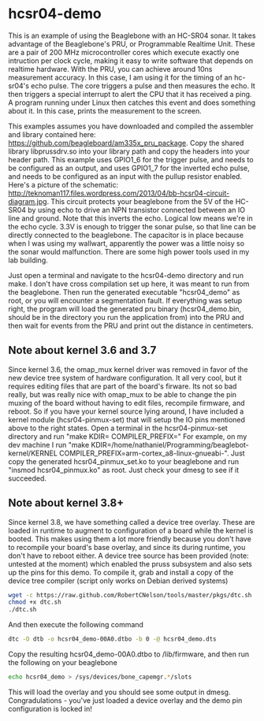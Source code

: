 hcsr04-demo
==========

This is an example of using the Beaglebone with an HC-SR04 sonar.  It takes advantage of the Beaglebone's PRU, or Programmable Realtime Unit.  These are a pair of 200 MHz microcontroller cores which execute exactly one intruction per clock cycle, making it easy to write software that depends on realtime hardware.  With the PRU, you can achieve around 10ns measurement accuracy.  In this case, I am using it for the timing of an hc-sr04's echo pulse.  The core triggers a pulse and then measures the echo.  It then triggers a special interrupt to alert the CPU that it has received a ping.  A program running under Linux then catches this event and does something about it.  In this case, prints the measurement to the screen. 

This examples assumes you have downloaded and compiled the assembler and library contained here: https://github.com/beagleboard/am335x_pru_package.  Copy the shared library libprussdrv.so into your library path and copy the headers into your header path.  This example uses GPIO1_6 for the trigger pulse, and needs to be configured as an output, and uses GPIO1_7 for the inverted echo pulse, and needs to be configured as an input with the pullup resistor enabled.  Here's a picture of the schematic: http://teknoman117.files.wordpress.com/2013/04/bb-hcsr04-circuit-diagram.jpg.  This circuit protects your beaglebone from the 5V of the HC-SR04 by using echo to drive an NPN transistor connected between an IO line and ground.  Note that this inverts the echo.  Logical low means we're in the echo cycle. 3.3V is enough to trigger the sonar pulse, so that line can be directly connected to the beaglebone.  The capacitor is in place because when I was using my wallwart, apparently the power was a little noisy so the sonar would malfunction.  There are some high power tools used in my lab building.

Just open a terminal and navigate to the hcsr04-demo directory and run make.  I don't have cross compilation set up here, it was meant to run from the beaglebone.  Then run the generated executable "hcsr04_demo" as root, or you will encounter a segmentation fault.  If everything was setup right, the program will load the generated pru binary (hcsr04_demo.bin, should be in the directory you run the application from) into the PRU and then wait for events from the PRU and print out the distance in centimeters.

Note about kernel 3.6 and 3.7
----
Since kernel 3.6, the omap_mux kernel driver was removed in favor of the new device tree system of hardware configuration.  It all very cool, but it requires editing files that are part of the board's firware.  Its not so bad really, but was really nice with omap_mux to be able to change the pin muxing of the board without having to edit files, recompile firmware, and reboot.  So if you have your kernel source lying around, I have included a kernel module (hcsr04-pinmux-set) that will setup the IO pins mentioned above to the right states.  Open a terminal in the hcsr04-pinmux-set directory and run "make KDIR=<kernel source directory> COMPILER_PREFIX=<prefix of your cross compiler>"  For example, on my dev machine I run "make KDIR=/home/nathaniel/Programming/beaglebot-kernel/KERNEL COMPILER_PREFIX=arm-cortex_a8-linux-gnueabi-".  Just copy the generated hcsr04_pinmux_set.ko to your beaglebone and run "insmod hcsr04_pinmux.ko" as root.  Just check your dmesg to see if it succeeded.

Note about kernel 3.8+
----
Since kernel 3.8, we have something called a device tree overlay.  These are loaded in runtime to augment to configuration of a board while the kernel is booted.  This makes using them a lot more friendly because you don't have to recompile your board's base overlay, and since its during runtime, you don't have to reboot either.  A device tree source has been provided (note: untested at the moment) which enabled the pruss subsystem and also sets up the pins for this demo.  To compile it, grab and install a copy of the device tree compiler (script only works on Debian derived systems)

```bash
wget -c https://raw.github.com/RobertCNelson/tools/master/pkgs/dtc.sh
chmod +x dtc.sh
./dtc.sh
````

And then execute the following command

```bash
dtc -O dtb -o hcsr04_demo-00A0.dtbo -b 0 -@ hcsr04_demo.dts
```

Copy the resulting hcsr04_demo-00A0.dtbo to /lib/firmware, and then run the following on your beaglebone

```bash
echo hcsr04_demo > /sys/devices/bone_capemgr.*/slots
```

This will load the overlay and you should see some output in dmesg.  Congradulations - you've just loaded a device overlay and the demo pin configuration is locked in!

